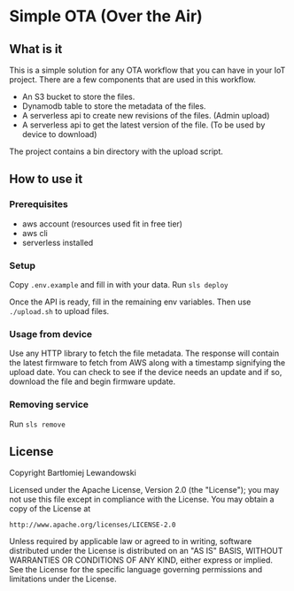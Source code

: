 # Simple OTA (Over the Air)

## What is it

This is a simple solution for any OTA workflow that you can have in your IoT project.
There are a few components that are used in this workflow.

- An S3 bucket to store the files.
- Dynamodb table to store the metadata of the files.
- A serverless api to create new revisions of the files. (Admin upload)
- A serverless api to get the latest version of the file. (To be used by device to download)

The project contains a bin directory with the upload script.

## How to use it

### Prerequisites

- aws account (resources used fit in free tier)
- aws cli
- serverless installed

### Setup
Copy `.env.example` and fill in with your data. 
Run `sls deploy`

Once the API is ready, fill in the remaining env variables. Then use `./upload.sh` to upload files.

### Usage from device

Use any HTTP library to fetch the file metadata. 
The response will contain the latest firmware to fetch from AWS along with a timestamp signifying the upload date.
You can check to see if the device needs an update and if so, download the file and begin firmware update.

### Removing service

Run `sls remove`

## License
Copyright Bartłomiej Lewandowski

Licensed under the Apache License, Version 2.0 (the "License");
you may not use this file except in compliance with the License.
You may obtain a copy of the License at

    http://www.apache.org/licenses/LICENSE-2.0

Unless required by applicable law or agreed to in writing, software
distributed under the License is distributed on an "AS IS" BASIS,
WITHOUT WARRANTIES OR CONDITIONS OF ANY KIND, either express or implied.
See the License for the specific language governing permissions and
limitations under the License.
